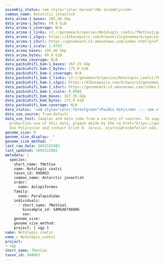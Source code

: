 ```yaml
---
assembly_status: <em style="color:maroon">No assembly</em>
common_name: Antarctic jonasfish
data_arima-1_bases: 105.46 Gbp
data_arima-1_bytes: 49.9 GiB
data_arima-1_coverage: N/A
data_arima-1_links: s3://genomeark/species/Notolepis_coatsi/fNotCoa1/genomic_data/arima/<br>
data_arima-1_s3gui: https://42basepairs.com/browse/s3/genomeark/species/Notolepis_coatsi/fNotCoa1/genomic_data/arima/
data_arima-1_s3url: https://genomeark.s3.amazonaws.com/index.html?prefix=species/Notolepis_coatsi/fNotCoa1/genomic_data/arima/
data_arima-1_scale: 1.9703
data_arima_bases: 105.46 Gbp
data_arima_bytes: 49.9 GiB
data_arima_coverage: N/A
data_pacbiohifi_bam-1_bases: 167.35 Gbp
data_pacbiohifi_bam-1_bytes: 175.0 GiB
data_pacbiohifi_bam-1_coverage: N/A
data_pacbiohifi_bam-1_links: s3://genomeark/species/Notolepis_coatsi/fNotCoa1/genomic_data/pacbio_hifi/<br>
data_pacbiohifi_bam-1_s3gui: https://42basepairs.com/browse/s3/genomeark/species/Notolepis_coatsi/fNotCoa1/genomic_data/pacbio_hifi/
data_pacbiohifi_bam-1_s3url: https://genomeark.s3.amazonaws.com/index.html?prefix=species/Notolepis_coatsi/fNotCoa1/genomic_data/pacbio_hifi/
data_pacbiohifi_bam-1_scale: 0.8906
data_pacbiohifi_bam_bases: 167.35 Gbp
data_pacbiohifi_bam_bytes: 175.0 GiB
data_pacbiohifi_bam_coverage: N/A
data_status: '<em style="color:forestgreen">PacBio HiFi</em> ::: <em style="color:forestgreen">Arima</em>'
data_use_source: from-default
data_use_text: Samples and data come from a variety of sources. To support fair and
  productive use of this data, please abide by the <a href="https://genome10k.soe.ucsc.edu/data-use-policies/">Data
  Use Policy</a> and contact Erich D. Jarvis, ejarvis@rockefeller.edu, with any questions.
genome_size: 0
genome_size_display: ''
genome_size_method: ''
last_raw_data: 1691522982
last_updated: 1691522982
metadata: |
  species:
    short_name: fNotCoa
    name: Notolepis coatsi
    taxon_id: 948063
    common_name: Antarctic jonasfish
    order:
      name: Aulopiformes
    family:
      name: Paralepididae
    individuals:
      - short_name: fNotCoa1
        biosample_id: SAMEA8748806
        sex:
    genome_size:
    genome_size_method:
    project: [ vgp ]
name: Notolepis coatsi
name_: Notolepis_coatsi
project:
- vgp
short_name: fNotCoa
taxon_id: 948063
---
```

